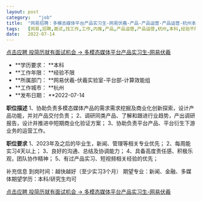 ```yaml
---
layout:	post
category:	"job"
title:	"网易招聘：多模态媒体平台产品实习生-网易伏羲-产品-产品运营-产品运营-杭州本科经验不限"
tags:	[网易,招聘,面试,找工作,工作,内推,产品,产品运营,产品运营,杭州,本科,经验不限]
date:	2022-07-14
---
```


[点击应聘 投简历就有面试机会 -> 多模态媒体平台产品实习生-网易伏羲](http://mobile.bole.netease.com/bole/boleDetail?id=41121&employeeId=346f03c3cda5f04c&key=all)



- **学历要求： **本科
- **工作年限： **经验不限
- **所属部门： **网易伏羲-伏羲实验室-平台部-计算效能组
- **工作城市： **杭州
- **发布日期： **2022-07-14



**职位描述**
1、协助负责多模态媒体产品的需求需求挖掘及商业化创新探索，设计产品功能，并对产品交付负责；
2、调研同类产品、了解和跟进行业趋势，产出调研报告，设计并推进中短期商业化验证方案；
3、协助负责平台产品、平台衍生下游业务的运营工作。



**职位要求**
1、2023年及之后的毕业生，新闻、管理等相关专业优先；
2、每周能实习4天以上；
3、良好的沟通、总结及协调能力；
4、具备高度责任感、积极乐观，团队协作精神；
5、有过产品实习、短视频相关经验的优先；

补充信息
到岗时间：越快越好（至少实习3个月）
期望专业：新闻、金融、多媒体期望学历：本科/研究生均可



[点击应聘 投简历就有面试机会 -> 多模态媒体平台产品实习生-网易伏羲](http://mobile.bole.netease.com/bole/boleDetail?id=41121&employeeId=346f03c3cda5f04c&key=all)
